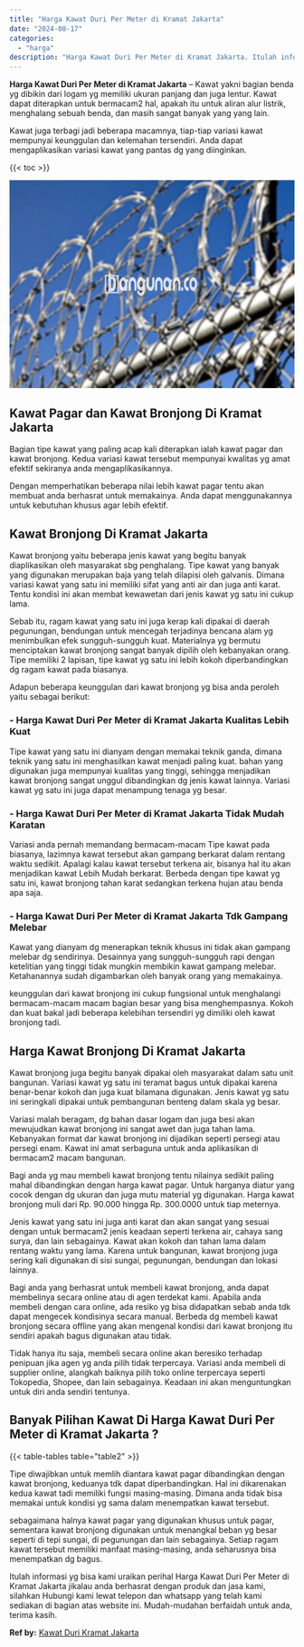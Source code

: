 ```yaml
---
title: "Harga Kawat Duri Per Meter di Kramat Jakarta"
date: "2024-08-17"
categories: 
  - "harga"
description: "Harga Kawat Duri Per Meter di Kramat Jakarta. Itulah informasi yg bisa kami uraikan perihal Harga Kawat Duri Per Meter di Kramat Jakarta jikalau anda berhasr..."
---
```


**Harga Kawat Duri Per Meter di Kramat Jakarta** – Kawat yakni bagian benda yg dibikin dari logam yg memiliki ukuran panjang dan juga lentur. Kawat dapat diterapkan untuk bermacam2 hal, apakah itu untuk aliran alur listrik, menghalang sebuah benda, dan masih sangat banyak yang yang lain.

Kawat juga terbagi jadi beberapa macamnya, tiap-tiap variasi kawat mempunyai keunggulan dan kelemahan tersendiri. Anda dapat mengaplikasikan variasi kawat yang pantas dg yang diinginkan.

{{< toc >}}

![Harga Kawat Duri Per Meter di Kramat Jakarta](/images/jual-kawat-murah02.png)

## Kawat Pagar dan Kawat Bronjong Di Kramat Jakarta

Bagian tipe kawat yang paling acap kali diterapkan ialah kawat pagar dan kawat bronjong. Kedua variasi kawat tersebut mempunyai kwalitas yg amat efektif sekiranya anda mengaplikasikannya.

Dengan memperhatikan beberapa nilai lebih kawat pagar tentu akan membuat anda berhasrat untuk memakainya. Anda dapat menggunakannya untuk kebutuhan khusus agar lebih efektif.

## Kawat Bronjong Di Kramat Jakarta

Kawat bronjong yaitu beberapa jenis kawat yang begitu banyak diaplikasikan oleh masyarakat sbg penghalang. Tipe kawat yang banyak yang digunakan merupakan baja yang telah dilapisi oleh galvanis. Dimana variasi kawat yang satu ini memiliki sifat yang anti air dan juga anti karat. Tentu kondisi ini akan membat kewawetan dari jenis kawat yg satu ini cukup lama.

Sebab itu, ragam kawat yang satu ini juga kerap kali dipakai di daerah pegunungan, bendungan untuk mencegah terjadinya bencana alam yg menimbulkan efek sungguh-sungguh kuat. Materialnya yg bermutu menciptakan kawat bronjong sangat banyak dipilih oleh kebanyakan orang. Tipe memiliki 2 lapisan, tipe kawat yg satu ini lebih kokoh diperbandingkan dg ragam kawat pada biasanya.

Adapun beberapa keunggulan dari kawat bronjong yg bisa anda peroleh yaitu sebagai berikut:

### \- Harga Kawat Duri Per Meter di Kramat Jakarta Kualitas Lebih Kuat

Tipe kawat yang satu ini dianyam dengan memakai teknik ganda, dimana teknik yang satu ini menghasilkan kawat menjadi paling kuat. bahan yang digunakan juga mempunyai kualitas yang tinggi, sehingga menjadikan kawat bronjong sangat unggul dibandingkan dg jenis kawat lainnya. Variasi kawat yg satu ini juga dapat menampung tenaga yg besar.

### \- Harga Kawat Duri Per Meter di Kramat Jakarta Tidak Mudah Karatan

Variasi anda pernah memandang bermacam-macam Tipe kawat pada biasanya, lazimnya kawat tersebut akan gampang berkarat dalam rentang waktu sedikit. Apalagi kalau kawat tersebut terkena air, bisanya hal itu akan menjadikan kawat Lebih Mudah berkarat. Berbeda dengan tipe kawat yg satu ini, kawat bronjong tahan karat sedangkan terkena hujan atau benda apa saja.

### \- Harga Kawat Duri Per Meter di Kramat Jakarta Tdk Gampang Melebar

Kawat yang dianyam dg menerapkan teknik khusus ini tidak akan gampang melebar dg sendirinya. Desainnya yang sungguh-sungguh rapi dengan ketelitian yang tinggi tidak mungkin membikin kawat gampang melebar. Ketahanannya sudah digambarkan oleh banyak orang yang memakainya.

keunggulan dari kawat bronjong ini cukup fungsional untuk menghalangi bermacam-macam macam bagian besar yang bisa menghempasnya. Kokoh dan kuat bakal jadi beberapa kelebihan tersendiri yg dimiliki oleh kawat bronjong tadi.

## Harga Kawat Bronjong Di Kramat Jakarta

Kawat bronjong juga begitu banyak dipakai oleh masyarakat dalam satu unit bangunan. Variasi kawat yg satu ini teramat bagus untuk dipakai karena benar-benar kokoh dan juga kuat bilamana digunakan. Jenis kawat yg satu ini seringkali dipakai untuk pembangunan benteng dalam skala yg besar.

Variasi malah beragam, dg bahan dasar logam dan juga besi akan mewujudkan kawat bronjong ini sangat awet dan juga tahan lama. Kebanyakan format dar kawat bronjong ini dijadikan seperti persegi atau persegi enam. Kawat ini amat serbaguna untuk anda aplikasikan di bermacam2 macam bangunan.

Bagi anda yg mau membeli kawat bronjong tentu nilainya sedikit paling mahal dibandingkan dengan harga kawat pagar. Untuk harganya diatur yang cocok dengan dg ukuran dan juga mutu material yg digunakan. Harga kawat bronjong muli dari Rp. 90.000 hingga Rp. 300.0000 untuk tiap meternya.

Jenis kawat yang satu ini juga anti karat dan akan sangat yang sesuai dengan untuk bermacam2 jenis keadaan seperti terkena air, cahaya sang surya, dan lain sebagainya. Kawat akan kokoh dan tahan lama dalam rentang waktu yang lama. Karena untuk bangunan, kawat bronjong juga sering kali digunakan di sisi sungai, pegunungan, bendungan dan lokasi lainnya.

Bagi anda yang berhasrat untuk membeli kawat bronjong, anda dapat membelinya secara online atau di agen terdekat kami. Apabila anda membeli dengan cara online, ada resiko yg bisa didapatkan sebab anda tdk dapat mengecek kondisinya secara manual. Berbeda dg membeli kawat bronjong secara offline yang akan mengenal kondisi dari kawat bronjong itu sendiri apakah bagus digunakan atau tidak.

Tidak hanya itu saja, membeli secara online akan beresiko terhadap penipuan jika agen yg anda pilih tidak terpercaya. Variasi anda membeli di supplier online, alangkah baiknya pilih toko online terpercaya seperti Tokopedia, Shopee, dan lain sebagainya. Keadaan ini akan menguntungkan untuk diri anda sendiri tentunya.

## Banyak Pilihan Kawat Di Harga Kawat Duri Per Meter di Kramat Jakarta ?

{{< table-tables table="table2" >}}

Tipe diwajibkan untuk memlih diantara kawat pagar dibandingkan dengan kawat bronjong, keduanya tdk dapat diperbandingkan. Hal ini dikarenakan kedua kawat tadi memiliki fungsi masing-masing. Dimana anda tidak bisa memakai untuk kondisi yg sama dalam menempatkan kawat tersebut.

sebagaimana halnya kawat pagar yang digunakan khusus untuk pagar, sementara kawat bronjong digunakan untuk menangkal beban yg besar seperti di tepi sungai, di pegunungan dan lain sebagainya. Setiap ragam kawat tersebut memiliki manfaat masing-masing, anda seharusnya bisa menempatkan dg bagus.

Itulah informasi yg bisa kami uraikan perihal Harga Kawat Duri Per Meter di Kramat Jakarta jikalau anda berhasrat dengan produk dan jasa kami, silahkan Hubungi kami lewat telepon dan whatsapp yang telah kami sediakan di bagian atas website ini. Mudah-mudahan berfaidah untuk anda, terima kasih.

**Ref by:** [Kawat Duri Kramat Jakarta](https://id.wikipedia.org/wiki/Kawat)
